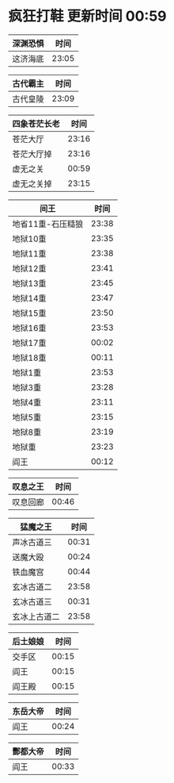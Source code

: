 # 疯狂打鞋 更新时间 00:59

| 深渊恐惧   | 时间    |
|--------|-------|
| 这济海底 | 23:05 |

| 古代霸主   | 时间    |
|--------|-------|
| 古代皇陵 | 23:09 |

| 四象苍茫长老   | 时间    |
|--------|-------|
| 苍茫大厅 | 23:16 |
| 苍茫大厅掉 | 23:16 |
| 虚无之关 | 00:59 |
| 虚无之关掉 | 23:15 |

| 间王   | 时间    |
|--------|-------|
| 地省11重-石压糙狼 | 23:38 |
| 地狱10重 | 23:35 |
| 地狱11重 | 23:38 |
| 地狱12重 | 23:41 |
| 地狱13重 | 23:45 |
| 地狱14重 | 23:47 |
| 地狱15重 | 23:50 |
| 地狱16重 | 23:53 |
| 地狱17重 | 00:02 |
| 地狱18重 | 00:11 |
| 地狱1重 | 23:53 |
| 地狱3重 | 23:28 |
| 地狱4重 | 23:11 |
| 地狱5重 | 23:15 |
| 地狱8重 | 23:19 |
| 地狱重 | 23:23 |
| 阎王 | 00:12 |

| 叹息之王   | 时间    |
|--------|-------|
| 叹息回廊 | 00:46 |

| 猛魔之王   | 时间    |
|--------|-------|
| 声冰古道三 | 00:31 |
| 送魔大殴 | 00:24 |
| 铁血魔宫 | 00:44 |
| 玄冰古道二 | 23:58 |
| 玄冰古道三 | 00:31 |
| 玄冰上古道二 | 23:58 |

| 后土娘娘   | 时间    |
|--------|-------|
| 交手区 | 00:15 |
| 阎王 | 00:15 |
| 阎王殿 | 00:15 |

| 东岳大帝   | 时间    |
|--------|-------|
| 阎王 | 00:24 |

| 酆都大帝   | 时间    |
|--------|-------|
| 阎王 | 00:33 |